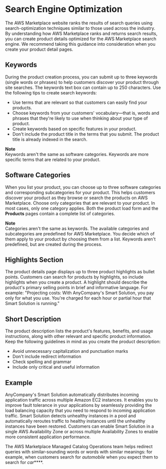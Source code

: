 # Search Engine Optimization<a name="search-engine-optimization"></a>

The AWS Marketplace website ranks the results of search queries using search\-optimization techniques similar to those used across the industry\. By understanding how AWS Marketplace ranks and returns search results, you can create product details optimized for the AWS Marketplace search engine\. We recommend taking this guidance into consideration when you create your product detail pages\.

## Keywords<a name="keywords"></a>

During the product creation process, you can submit up to three keywords \(single words or phrases\) to help customers discover your product through site searches\. The keywords text box can contain up to 250 characters\. Use the following tips to create search keywords:
+ Use terms that are relevant so that customers can easily find your products\.
+ Choose keywords from your customers' vocabulary—that is, words and phrases that they're likely to use when thinking about your type of product\.
+ Create keywords based on specific features in your product\.
+ Don't include the product title in the terms that you submit\. The product title is already indexed in the search\.

**Note**  
Keywords aren't the same as software categories\. Keywords are more specific terms that are related to your product\.

## Software Categories<a name="software-categories"></a>

When you list your product, you can choose up to three software categories and corresponding subcategories for your product\. This helps customers discover your product as they browse or search the products on AWS Marketplace\. Choose only categories that are relevant to your product\. In most cases, only one category applies\. Both the product load form and the **Products** pages contain a complete list of categories\.

**Note**  
Categories aren't the same as keywords\. The available categories and subcategories are predefined for AWS Marketplace\. You decide which of them apply to your product by choosing them from a list\. Keywords aren't predefined, but are created during the process\.

## Highlights Section<a name="highlights-section"></a>

The product details page displays up to three product highlights as bullet points\. Customers can search for products by highlights, so include highlights when you create a product\. A highlight should describe the product's primary selling points in brief and informative language\. For example: "Projecting costs: With AnyCompany's Smart Solution, you pay only for what you use\. You're charged for each hour or partial hour that Smart Solution is running\."

## Short Description<a name="short-description"></a>

The product description lists the product's features, benefits, and usage instructions, along with other relevant and specific product information\. Keep the following guidelines in mind as you create the product description:
+ Avoid unnecessary capitalization and punctuation marks
+ Don't include redirect information
+ Check spelling and grammar
+ Include only critical and useful information

## Example<a name="example"></a>

AnyCompany's Smart Solution automatically distributes incoming application traffic across multiple Amazon EC2 instances\. It enables you to improve fault tolerance in your applications by seamlessly providing the load balancing capacity that you need to respond to incoming application traffic\. Smart Solution detects unhealthy instances in a pool and automatically reroutes traffic to healthy instances until the unhealthy instances have been restored\. Customers can enable Smart Solution in a single AWS Availability Zone or across multiple Availability Zones to enable more consistent application performance\.

The AWS Marketplace Managed Catalog Operations team helps redirect queries with similar\-sounding words or words with similar meanings: for example, when customers search for *automobile* when you expect them to search for *car*****\.
